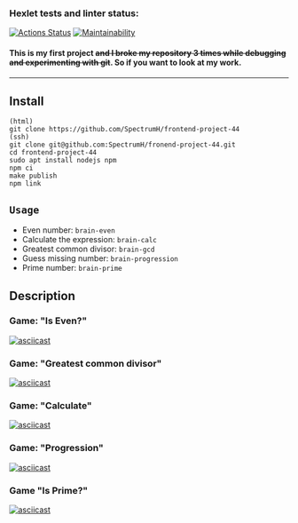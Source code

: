 ### Hexlet tests and linter status:
[![Actions Status](https://github.com/SpectrumH/frontend-project-44/workflows/hexlet-check/badge.svg)](https://github.com/SpectrumH/frontend-project-44/actions)
[![Maintainability](https://api.codeclimate.com/v1/badges/883a0caf8e21ec3b3553/maintainability)](https://codeclimate.com/github/SpectrumH/frontend-project-44/maintainability)

#### This is my first project ~~and I broke my repository 3 times while debugging and experimenting with git~~. So if you want to look at my work.

---
## Install

```
(html)
git clone https://github.com/SpectrumH/frontend-project-44
(ssh)
git clone git@github.com:SpectrumH/fronend-project-44.git
cd frontend-project-44
sudo apt install nodejs npm
npm ci
make publish
npm link
```
## `Usage`
* Even number: `brain-even`
* Calculate the expression: `brain-calc`
* Greatest common divisor: `brain-gcd`
* Guess missing number: `brain-progression`
* Prime number: `brain-prime`

## Description

### Game: "Is Even?"

[![asciicast](https://asciinema.org/a/609870.svg)](https://asciinema.org/a/609870)

### Game: "Greatest common divisor" 

[![asciicast](https://asciinema.org/a/610015.svg)](https://asciinema.org/a/610015)

### Game: "Calculate"

[![asciicast](https://asciinema.org/a/609992.svg)](https://asciinema.org/a/609992)

### Game: "Progression"

[![asciicast](https://asciinema.org/a/610057.svg)](https://asciinema.org/a/610057)

### Game "Is Prime?"

[![asciicast](https://asciinema.org/a/610122.svg)](https://asciinema.org/a/610122)

